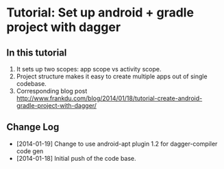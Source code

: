 Tutorial: Set up android + gradle project with dagger
=============================

In this tutorial
----------------
1. It sets up two scopes: app scope vs activity scope.
2. Project structure makes it easy to create multiple apps out of single codebase.
3. Corresponding blog post http://www.frankdu.com/blog/2014/01/18/tutorial-create-android-gradle-project-with-dagger/

Change Log
----------------
* [2014-01-19] Change to use android-apt plugin 1.2 for dagger-compiler code gen
* [2014-01-18] Initial push of the code base.

